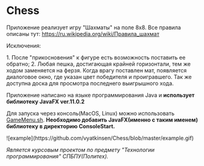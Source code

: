 # Chess
Приложение реализует игру "Шахматы" на поле 8x8. Все правила описаны тут: https://ru.wikipedia.org/wiki/Правила_шахмат
<p/>Исключения:</p>
1. После "прикосновения" к фигуре есть возможность поставить ее обратно; 
2. Любая пешка, достигающая крайней горизонтали, тем же ходом заменяется на ферзя. 
Когда врагу поставлен мат, появляется диалоговое окно, где указан цвет победителя и проигравшего. Так же доступна доска для просмотра последнего выигрышного хода. 

Приложение написано на языке программирования Java и <b/>использует библиотеку JavaFX ver.11.0.2</b>
<p/>Для запуска через консоль(MacOS, Linux) можно использовать <a href="https://github.com/vyatkinsen/Chess/blob/master/ConsoleStart/GameMenu.sh">GameMenu.sh</a>. <b/>Необходимо добавить JavaFX(именно с таким именем) библиотеку в директорию ConsoleStart.</b></p>
<p/>![example](https://github.com/vyatkinsen/Chess/blob/master/example.gif)</p>
<p/><i/>Является курсовым проектом по предмету "Технологии программирования" СПБПУ(Политех).</i></p>
